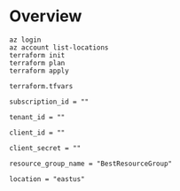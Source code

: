 # Overview

```
az login
az account list-locations
terraform init
terraform plan
terraform apply
```

`terraform.tfvars`
```
subscription_id = ""

tenant_id = ""

client_id = ""

client_secret = ""

resource_group_name = "BestResourceGroup"

location = "eastus"
```